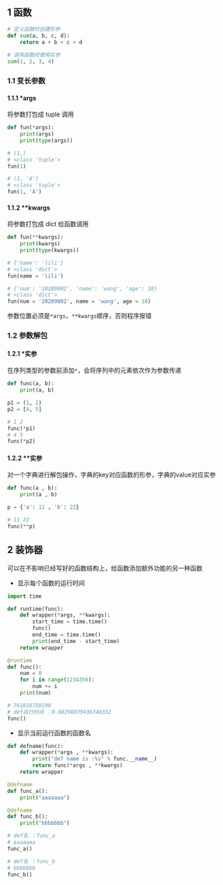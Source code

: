<!--
 * @Description: 
 * @Version: 1.0
 * @Author: DaLao
 * @Email: dalao_li@163.com
 * @Date: 2021-12-18 21:00:48
 * @LastEditors: dalao
 * @LastEditTime: 2022-04-05 00:59:21
-->

## 1 函数


```py
# 定义函数时创建形参
def sum(a, b, c, d):
    return a + b + c + d
  
# 调用函数时使用实参
sum(1, 2, 3, 4)
```


### 1.1 变长参数


#### 1.1.1 *args

将参数打包成 tuple 调用

```py
def fun(*args):
    print(args)
    print(type(args))

# (1,)
# <class 'tuple'>
fun(1)

# (1, 'A')
# <class 'tuple'>
fun(1, 'A')
```

#### 1.1.2 **kwargs

将参数打包成 dict 给函数调用

```py
def fun(**kwargs):
    print(kwargs)
    print(type(kwargs))

# {'name': 'lili'}
# <class 'dict'>
fun(name = 'lili')

# {'num': '20209902', 'name': 'wang', 'age': 18}
# <class 'dict'>
fun(num = '20209902', name = 'wang', age = 18)
```

参数位置必须是`*args`，`**kwargs`顺序，否则程序报错



### 1.2 参数解包


#### 1.2.1 *实参

在序列类型的参数前添加`*`，会将序列中的元素依次作为参数传递

```py
def func(a, b):
    print(a, b)

p1 = (1, 2)
p2 = [4, 5]

# 1 2
func(*p1)
# 4 5
func(*p2)
```


#### 1.2.2 **实参

对一个字典进行解包操作，字典的key对应函数的形参，字典的value对应实参

```py
def func(a , b):
    print(a , b)

p = {'a': 11 , 'b': 22}

# 11 22
func(**p)
```


## 2 装饰器

可以在不影响已经写好的函数结构上，给函数添加额外功能的另一种函数

- 显示每个函数的运行时间
  
```py
import time

def runtime(func):
    def wrapper(*args, **kwargs):
        start_time = time.time()
        func()
        end_time = time.time()
        print(end_time - start_time)
    return wrapper

@runtime
def func():
    num = 0
    for i in range(1234356):
        num += i
    print(num)

# 761816750190
# def运行时间 ：0.08298039436340332
func()
```

- 显示当前运行函数的函数名

```py
def defname(func):
    def wrapper(*args , **kwargs):
        print("def name is :%s" % func.__name__)
        return func(*args , **kwargs)
    return wrapper

@defname
def func_a():
    print("aaaaaaa")

@defname
def func_b():
    print("bbbbbbb")

# def名 ：func_a
# aaaaaaa
func_a()

# def名 ：func_b
# bbbbbbb
func_b()
```